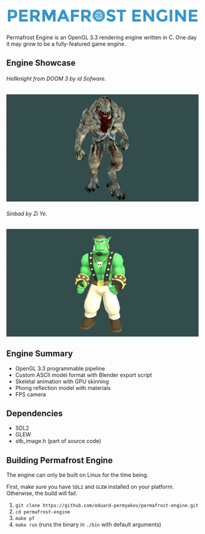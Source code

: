 ## ![Logo](docs/images/logo.png) ##

Permafrost Engine is an OpenGL 3.3 rendering engine written in C. One day it may
grow to be a fully-featured game engine.

## Engine Showcase ##

###### Hellknight from DOOM 3 by id Sofware. ######
![Hellknight](docs/images/hellknight.gif)
###### Sinbad by Zi Ye. ######
![Sinbad](docs/images/sinbad.gif)

## Engine Summary ##

* OpenGL 3.3 programmable pipeline
* Custom ASCII model format with Blender export script
* Skeletal animation with GPU skinning
* Phong reflection model with materials
* FPS camera

## Dependencies ##

* SDL2
* GLEW
* stb_image.h (part of source code)

## Building Permafrost Engine ##

The engine can only be built on Linux for the time being.

First, make sure you have `SDL2` and `GLEW` installed on your platform. Otherwise, 
the build will fail.

1. `git clone https://github.com/eduard-permyakov/permafrost-engine.git`
2. `cd permafrost-engine`
3. `make pf`
4. `make run` (runs the binary in `./bin` with default arguments)

